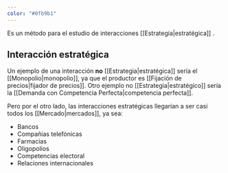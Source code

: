 ```yaml
---
color: "#0fb9b1"
---
```


Es un método para el estudio de interacciones [[Estrategia|estratégica]] . 

## Interacción estratégica

Un ejemplo de una interacción **no** [[Estrategia|estratégica]] sería el [[Monopolio|monopolio]], ya que el productor es [[Fijación de precios|fijador de precios]]. Otro ejemplo no [[Estrategia|estratégico]] sería la [[Demanda con Competencia Perfecta|competencia perfecta]].  

Pero por el otro lado, las interacciones estratégicas llegarían a ser casi todos los [[Mercado|mercados]], ya sea: 

- Bancos
- Compañias telefónicas 
- Farmacias
- Oligopolios 
- Competencias electoral
- Relaciones internacionales


